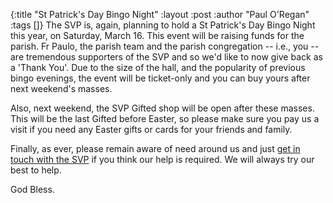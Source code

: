 {:title "St Patrick's Day Bingo Night"
 :layout :post
 :author "Paul O'Regan"
 :tags []}
The SVP is, again, planning to hold a St Patrick's Day Bingo Night this year, on Saturday, March 16. This event will be raising funds for the parish. Fr Paulo, the parish team and the parish congregation -- i.e., you -- are tremendous supporters of the SVP and so we'd like to now give back as a 'Thank You'. Due to the size of the hall, and the popularity of previous bingo evenings, the event will be ticket-only and you can buy yours after next weekend's masses.

Also, next weekend, the SVP Gifted shop will be open after these masses. This will be the last Gifted before Easter, so please make sure you pay us a visit if you need any Easter gifts or cards for your friends and family.

Finally, as ever, please remain aware of need around us and just [get in touch with the SVP](../../pages-output/contact/) if you think our help is required. We will always try our best to help.

God Bless.
